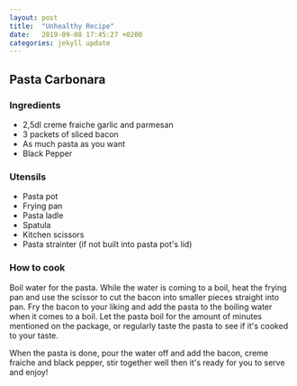 ```yaml
---
layout: post
title:  "Unhealthy Recipe"
date:   2019-09-08 17:45:27 +0200
categories: jekyll update
---
```

## Pasta Carbonara

### Ingredients

- 2,5dl creme fraiche garlic and parmesan
- 3 packets of  sliced bacon
- As much pasta as you want 
- Black Pepper

### Utensils
* Pasta pot
* Frying pan
* Pasta ladle
* Spatula
* Kitchen scissors
* Pasta strainter (if not built into pasta pot's lid)

### How to cook
Boil water for the pasta. While the water is coming to a boil, heat the frying pan and use the scissor to cut the bacon into smaller pieces straight into pan. Fry the bacon to your liking and add the pasta to the boiling water when it comes to a boil. Let the pasta boil for the amount of minutes mentioned on the package, or regularly taste the pasta to see if it's cooked to your taste.

When the pasta is done, pour the water off and add the bacon, creme fraiche and black pepper, stir together well then it's ready for you to serve and enjoy!